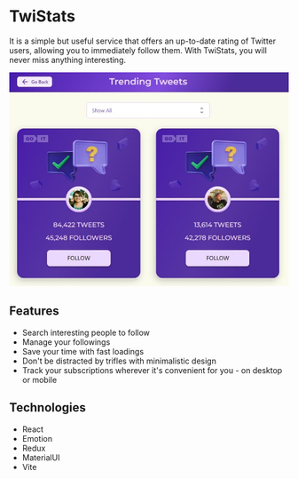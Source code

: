 # TwiStats

It is a simple but useful service that offers an up-to-date rating of Twitter
users, allowing you to immediately follow them. With TwiStats, you will never
miss anything interesting.

<img src="./src/images/screenshot.jpg" alt="screenshot" width="800"  />

## Features

- Search interesting people to follow
- Manage your followings
- Save your time with fast loadings
- Don't be distracted by trifles with minimalistic design
- Track your subscriptions wherever it's convenient for you - on desktop or
  mobile

## Technologies

- React
- Emotion
- Redux
- MaterialUI
- Vite
